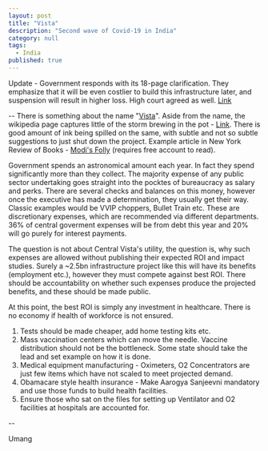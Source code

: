 ```yaml
---
layout: post
title: "Vista"
description: "Second wave of Covid-19 in India"
category: null
tags: 
  - India
published: true
---
```


Update - Government responds with its 18-page clarification. They emphasize that it will be even costlier to build this infrastructure later, and suspension will result in higher loss. High court agreed as well. [Link](https://www.ndtv.com/india-news/central-vista-project-rs-20-000-crore-on-central-vista-amid-pandemic-cente-dispels-myths-2457518)

--
There is something about the name "[Vista](https://en.wikipedia.org/wiki/Windows_Vista)". Aside from the name, the wikipedia page captures little of the storm brewing in the pot - [Link](https://en.wikipedia.org/wiki/Central_Vista_Redevelopment_Project). There is good amount of ink being spilled on the same, with subtle and not so subtle suggestions to just shut down the project. Example article in New York Review of Books - [Modi's Folly](https://www.nybooks.com/daily/2021/05/10/modis-folly) (requires free account to read). 

Government spends an astronomical amount each year. In fact they spend significantly more than they collect. The majority expense of any public sector undertaking goes straight into the pocktes of bureaucracy as salary and perks. There are several checks and balances on this money, however once the executive has made a determination, they usually get their way. Classic examples would be VVIP choppers, Bullet Train etc. These are discretionary expenses, which are recommended via different departments. 36% of central goverment expenses will be from debt this year and 20% will go purely for interest payments. 

The question is not about Central Vista's utility, the question is, why such expenses are allowed without publishing their expected ROI and impact studies. Surely a ~2.5bn infrastructure project like this will have its benefits (employment etc.), however they must compete against best ROI. There should be accountability on whether such expenses produce the projected benefits, and these should be made public.

At this point, the best ROI is simply any investment in healthcare. There is no economy if health of workforce is not ensured.

1. Tests should be made cheaper, add home testing kits etc.
2. Mass vaccination centers which can move the needle. Vaccine distribution should not be the bottleneck. Some state should take the lead and set example on how it is done.
3. Medical equipment manufacturing - Oximeters, O2 Concentrators are just few items which have not scaled to meet projected demand.
4. Obamacare style health insurance - Make Aarogya Sanjeevni mandatory and use those funds to build health facilities.
5. Ensure those who sat on the files for setting up Ventilator and O2 facilities at hospitals are accounted for.

--

Umang
